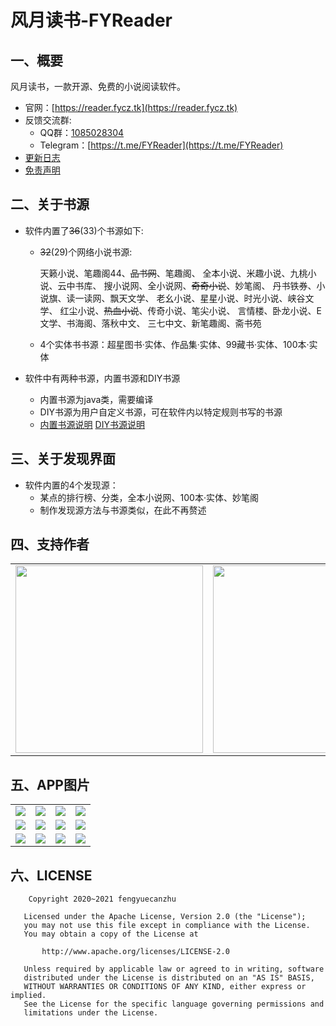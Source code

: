 # 风月读书-FYReader

## 一、概要

风月读书，一款开源、免费的小说阅读软件。

* 官网：[https://reader.fycz.tk](https://reader.fycz.tk)
* 反馈交流群:
  * QQ群：[1085028304](https://jq.qq.com/?_wv=1027&k=6pcq8YBk)
  * Telegram：[https://t.me/FYReader](https://t.me/FYReader)
* [更新日志](./app/src/main/assets/updatelog.fy)
* [免责声明](./app/src/main/assets/disclaimer.fy)

## 二、关于书源

* 软件内置了~~36~~(33)个书源如下:

  * ~~32~~(29)个网络小说书源:

    天籁小说、笔趣阁44、~~品书网~~、笔趣阁、
    全本小说、米趣小说、九桃小说、云中书库、
    搜小说网、全小说网、~~奇奇小说~~、妙笔阁、
    丹书铁券、小说旗、读一读网、飘天文学、
    老幺小说、星星小说、时光小说、峡谷文学、
    红尘小说、~~热血小说~~、传奇小说、笔尖小说、
    言情楼、卧龙小说、E文学、书海阁、落秋中文、
    三七中文、新笔趣阁、斋书苑


  * 4个实体书书源：超星图书·实体、作品集·实体、99藏书·实体、100本·实体


* 软件中有两种书源，内置书源和DIY书源
  * 内置书源为java类，需要编译
  * DIY书源为用户自定义书源，可在软件内以特定规则书写的书源
  * [内置书源说明](./source/LocalSource.md)  [DIY书源说明](./source/DIYSource.md)

## 三、关于发现界面

* 软件内置的4个发现源：
  * 某点的排行榜、分类，全本小说网、100本·实体、妙笔阁
  * 制作发现源方法与书源类似，在此不再赘述

## 四、支持作者

<table>
    <tr>
        <td ><center><img src="https://gitee.com/fengyuecanzhu/Donate/raw/master/wx_zsm.png" width=300></center></td>
        <td ><center><img src="https://gitee.com/fengyuecanzhu/Donate/raw/master/zfb_skm.jpg" width=300> </center></td>
        <td ><center><img src="https://gitee.com/fengyuecanzhu/Donate/raw/master/qq_skm.png" width=300></center></td>
    </tr>
</table>



## 五、APP图片

<table>
    <tr>
        <td ><center><img src="https://gitee.com/fengyuecanzhu/img/raw/master/FYReader/1.png" ></center></td>
        <td ><center><img src="https://gitee.com/fengyuecanzhu/img/raw/master/FYReader/2.png" ></center></td>
        <td ><center><img src="https://gitee.com/fengyuecanzhu/img/raw/master/FYReader/3.png" ></center></td>
        <td ><center><img src="https://gitee.com/fengyuecanzhu/img/raw/master/FYReader/4.png" ></center></td>
    </tr>
    <tr>
        <td ><center><img src="https://gitee.com/fengyuecanzhu/img/raw/master/FYReader/5.png" ></center></td>
        <td ><center><img src="https://gitee.com/fengyuecanzhu/img/raw/master/FYReader/6.png" ></center></td>
        <td ><center><img src="https://gitee.com/fengyuecanzhu/img/raw/master/FYReader/7.png" ></center></td>
        <td ><center><img src="https://gitee.com/fengyuecanzhu/img/raw/master/FYReader/8.png" ></center></td>
    </tr>
    <tr>
        <td ><center><img src="https://gitee.com/fengyuecanzhu/img/raw/master/FYReader/9.png" ></center></td>
        <td ><center><img src="https://gitee.com/fengyuecanzhu/img/raw/master/FYReader/10.png" ></center></td>
        <td ><center><img src="https://gitee.com/fengyuecanzhu/img/raw/master/FYReader/11.png" ></center></td>
        <td ><center><img src="https://gitee.com/fengyuecanzhu/img/raw/master/FYReader/12.png" ></center></td>
    </tr>
</table>




## 六、LICENSE

```
    Copyright 2020~2021 fengyuecanzhu

   Licensed under the Apache License, Version 2.0 (the "License");
   you may not use this file except in compliance with the License.
   You may obtain a copy of the License at

       http://www.apache.org/licenses/LICENSE-2.0

   Unless required by applicable law or agreed to in writing, software
   distributed under the License is distributed on an "AS IS" BASIS,
   WITHOUT WARRANTIES OR CONDITIONS OF ANY KIND, either express or implied.
   See the License for the specific language governing permissions and
   limitations under the License.
```